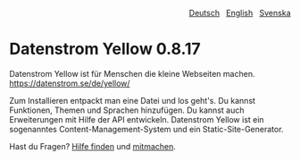 <p align="right"><a href="README-de.md">Deutsch</a> &nbsp; <a href="README.md">English</a> &nbsp; <a href="README-sv.md">Svenska</a></p>

# Datenstrom Yellow 0.8.17

Datenstrom Yellow ist für Menschen die kleine Webseiten machen. https://datenstrom.se/de/yellow/

Zum Installieren entpackt man eine Datei und los geht's. Du kannst Funktionen, Themen und Sprachen hinzufügen. Du kannst auch Erweiterungen mit Hilfe der API entwickeln. Datenstrom Yellow ist ein sogenanntes Content-Management-System und ein Static-Site-Generator.

Hast du Fragen? [Hilfe finden](https://datenstrom.se/de/yellow/help/) und [mitmachen](https://datenstrom.se/de/yellow/help/contributing-guidelines).
